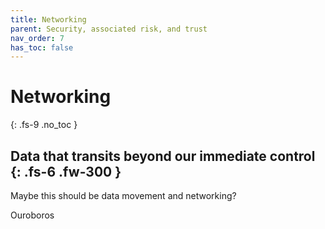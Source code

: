 ```yaml
---
title: Networking
parent: Security, associated risk, and trust
nav_order: 7
has_toc: false
---
```


# Networking
{: .fs-9 .no_toc }


Data that transits beyond our immediate control 
{: .fs-6 .fw-300 }
----

Maybe this should be data movement and networking?

Ouroboros

